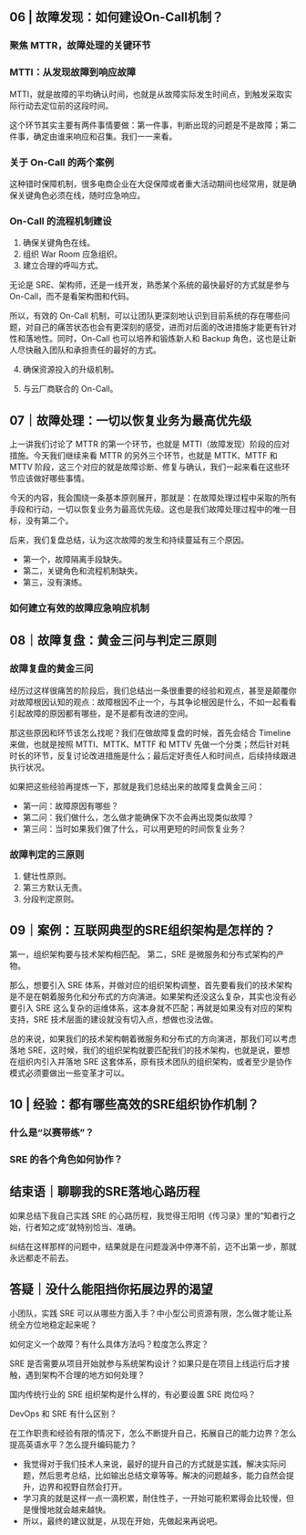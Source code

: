 ## 06 | 故障发现：如何建设On-Call机制？

### 聚焦 MTTR，故障处理的关键环节

### MTTI：从发现故障到响应故障

MTTI，就是故障的平均确认时间，也就是从故障实际发生时间点，到触发采取实际行动去定位前的这段时间。

这个环节其实主要有两件事情要做：第一件事，判断出现的问题是不是故障；第二件事，确定由谁来响应和召集。我们一一来看。

### 关于 On-Call 的两个案例

这种错时保障机制，很多电商企业在大促保障或者重大活动期间也经常用，就是确保关键角色必须在线，随时应急响应。

### On-Call 的流程机制建设

1. 确保关键角色在线。
2. 组织 War Room 应急组织。
3. 建立合理的呼叫方式。

无论是 SRE、架构师，还是一线开发，熟悉某个系统的最快最好的方式就是参与 On-Call，而不是看架构图和代码。

所以，有效的 On-Call 机制，可以让团队更深刻地认识到目前系统的存在哪些问题，对自己的痛苦状态也会有更深刻的感受，进而对后面的改进措施才能更有针对性和落地性。同时，On-Call 也可以培养和锻炼新人和 Backup 角色，这也是让新人尽快融入团队和承担责任的最好的方式。

4. 确保资源投入的升级机制。

5. 与云厂商联合的 On-Call。

## 07｜故障处理：一切以恢复业务为最高优先级

上一讲我们讨论了 MTTR 的第一个环节，也就是 MTTI（故障发现）阶段的应对措施。今天我们继续来看 MTTR 的另外三个环节，也就是 MTTK、MTTF 和 MTTV 阶段，这三个对应的就是故障诊断、修复与确认，我们一起来看在这些环节应该做好哪些事情。

今天的内容，我会围绕一条基本原则展开，那就是：在故障处理过程中采取的所有手段和行动，一切以恢复业务为最高优先级。这也是我们故障处理过程中的唯一目标，没有第二个。

后来，我们复盘总结，认为这次故障的发生和持续蔓延有三个原因。
- 第一个，故障隔离手段缺失。
- 第二，关键角色和流程机制缺失。
- 第三，没有演练。

### 如何建立有效的故障应急响应机制

## 08｜故障复盘：黄金三问与判定三原则

### 故障复盘的黄金三问

经历过这样很痛苦的阶段后，我们总结出一条很重要的经验和观点，甚至是颠覆你对故障根因认知的观点：故障根因不止一个，与其争论根因是什么，不如一起看看引起故障的原因都有哪些，是不是都有改进的空间。

那这些原因和环节该怎么找呢？我们在做故障复盘的时候，首先会结合 Timeline 来做，也就是按照 MTTI、MTTK、MTTF 和 MTTV 先做一个分类；然后针对耗时长的环节，反复讨论改进措施是什么；最后定好责任人和时间点，后续持续跟进执行状况。

如果把这些经验再提炼一下，那就是我们总结出来的故障复盘黄金三问：
- 第一问：故障原因有哪些？
- 第二问：我们做什么，怎么做才能确保下次不会再出现类似故障？
- 第三问：当时如果我们做了什么，可以用更短的时间恢复业务？

### 故障判定的三原则

1. 健壮性原则。
2. 第三方默认无责。
3. 分段判定原则。

## 09｜案例：互联网典型的SRE组织架构是怎样的？

第一，组织架构要与技术架构相匹配。
第二，SRE 是微服务和分布式架构的产物。

那么，想要引入 SRE 体系，并做对应的组织架构调整，首先要看我们的技术架构是不是在朝着服务化和分布式的方向演进。如果架构还没这么复杂，其实也没有必要引入 SRE 这么复杂的运维体系，这本身就不匹配；再就是如果没有对应的架构支持，SRE 技术层面的建设就没有切入点，想做也没法做。

总的来说，如果我们的技术架构朝着微服务和分布式的方向演进，那我们可以考虑落地 SRE，这时候，我们的组织架构就要匹配我们的技术架构，也就是说，要想在组织内引入并落地 SRE 这套体系，原有技术团队的组织架构，或者至少是协作模式必须要做出一些变革才可以。

## 10 | 经验：都有哪些高效的SRE组织协作机制？

### 什么是“以赛带练”？

### SRE 的各个角色如何协作？

## 结束语｜聊聊我的SRE落地心路历程

如果总结下我自己实践 SRE 的心路历程，我觉得王阳明《传习录》里的“知者行之始，行者知之成”就特别恰当、准确。

纠结在这样那样的问题中，结果就是在问题漩涡中停滞不前，迈不出第一步，那就永远都走不前去。

## 答疑｜没什么能阻挡你拓展边界的渴望

小团队，实践 SRE 可以从哪些方面入手？中小型公司资源有限，怎么做才能让系统全方位地稳定起来呢？

如何定义一个故障？有什么具体方法吗？粒度怎么界定？

SRE 是否需要从项目开始就参与系统架构设计？如果只是在项目上线运行后才接触，遇到架构不合理的地方如何处理？

国内传统行业的 SRE 组织架构是什么样的，有必要设置 SRE 岗位吗？

DevOps 和 SRE 有什么区别？

在工作职责和经验有限的情况下，怎么不断提升自己，拓展自己的能力边界？怎么提高英语水平？怎么提升编码能力？
- 我觉得对于我们技术人来说，最好的提升自己的方式就是实践，解决实际问题，然后思考总结，比如输出总结文章等等。解决的问题越多，能力自然会提升，边界和视野自然会打开。
- 学习真的就是这样一点一滴积累，耐住性子，一开始可能积累得会比较慢，但是慢慢地就会越来越快。
- 所以，最终的建议就是，从现在开始，先做起来再说吧。



